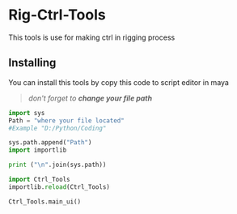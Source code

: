# Rig-Ctrl-Tools
This tools is use for making ctrl in rigging process 

## Installing 
You can install this tools by copy this code to script editor in maya 
>_don't forget to **change your file path**_

```python
import sys
Path = "where your file located"
#Example "D:/Python/Coding"

sys.path.append("Path")
import importlib

print ("\n".join(sys.path))

import Ctrl_Tools
importlib.reload(Ctrl_Tools)

Ctrl_Tools.main_ui()
